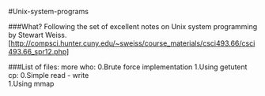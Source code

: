 #Unix-system-programs

###What?
Following the set of excellent notes on Unix system programming by Stewart Weiss.
[http://compsci.hunter.cuny.edu/~sweiss/course_materials/csci493.66/csci493.66_spr12.php]

###List of files:
more
who: 0.Brute force implementation
     1.Using getutent
cp:  0.Simple read - write     
     1.Using mmap


